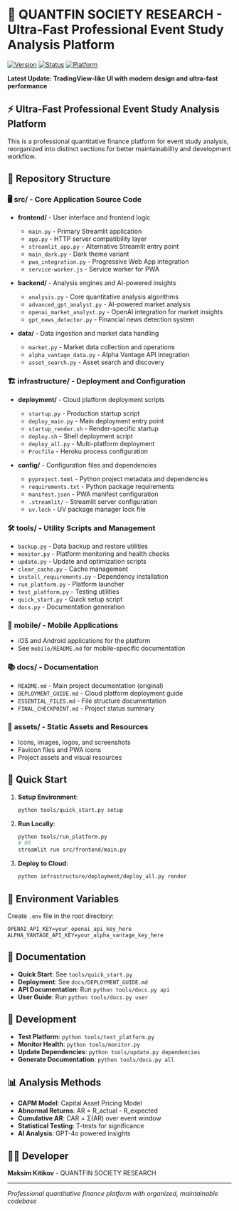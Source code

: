 # 🚀 QUANTFIN SOCIETY RESEARCH - Ultra-Fast Professional Event Study Analysis Platform

[![Version](https://img.shields.io/badge/version-v2.2.0-blue.svg)](https://github.com/QuantFin-Exeter/quant/releases/tag/v2.2.0)
[![Status](https://img.shields.io/badge/status-active-success.svg)](https://quantfin.it.com/)
[![Platform](https://img.shields.io/badge/platform-independent-brightgreen.svg)](https://github.com/QuantFin-Exeter/quant)

**Latest Update: TradingView-like UI with modern design and ultra-fast performance**

## ⚡ Ultra-Fast Professional Event Study Analysis Platform

This is a professional quantitative finance platform for event study analysis, reorganized into distinct sections for better maintainability and development workflow.

## 📁 Repository Structure

### 🖥️ **src/** - Core Application Source Code
- **frontend/** - User interface and frontend logic
  - `main.py` - Primary Streamlit application
  - `app.py` - HTTP server compatibility layer
  - `streamlit_app.py` - Alternative Streamlit entry point
  - `main_dark.py` - Dark theme variant
  - `pwa_integration.py` - Progressive Web App integration
  - `service-worker.js` - Service worker for PWA

- **backend/** - Analysis engines and AI-powered insights
  - `analysis.py` - Core quantitative analysis algorithms
  - `advanced_gpt_analyst.py` - AI-powered market analysis
  - `openai_market_analyst.py` - OpenAI integration for market insights
  - `gpt_news_detector.py` - Financial news detection system

- **data/** - Data ingestion and market data handling
  - `market.py` - Market data collection and operations
  - `alpha_vantage_data.py` - Alpha Vantage API integration
  - `asset_search.py` - Asset search and discovery

### 🏗️ **infrastructure/** - Deployment and Configuration
- **deployment/** - Cloud platform deployment scripts
  - `startup.py` - Production startup script
  - `deploy_main.py` - Main deployment entry point
  - `startup_render.sh` - Render-specific startup
  - `deploy.sh` - Shell deployment script
  - `deploy_all.py` - Multi-platform deployment
  - `Procfile` - Heroku process configuration

- **config/** - Configuration files and dependencies
  - `pyproject.toml` - Python project metadata and dependencies
  - `requirements.txt` - Python package requirements
  - `manifest.json` - PWA manifest configuration
  - `.streamlit/` - Streamlit server configuration
  - `uv.lock` - UV package manager lock file

### 🛠️ **tools/** - Utility Scripts and Management
- `backup.py` - Data backup and restore utilities
- `monitor.py` - Platform monitoring and health checks
- `update.py` - Update and optimization scripts
- `clear_cache.py` - Cache management
- `install_requirements.py` - Dependency installation
- `run_platform.py` - Platform launcher
- `test_platform.py` - Testing utilities
- `quick_start.py` - Quick setup script
- `docs.py` - Documentation generation

### 📱 **mobile/** - Mobile Applications
- iOS and Android applications for the platform
- See `mobile/README.md` for mobile-specific documentation

### 📚 **docs/** - Documentation
- `README.md` - Main project documentation (original)
- `DEPLOYMENT_GUIDE.md` - Cloud platform deployment guide
- `ESSENTIAL_FILES.md` - File structure documentation
- `FINAL_CHECKPOINT.md` - Project status summary

### 🎨 **assets/** - Static Assets and Resources
- Icons, images, logos, and screenshots
- Favicon files and PWA icons
- Project assets and visual resources

## 🚀 Quick Start

1. **Setup Environment**:
   ```bash
   python tools/quick_start.py setup
   ```

2. **Run Locally**:
   ```bash
   python tools/run_platform.py
   # OR
   streamlit run src/frontend/main.py
   ```

3. **Deploy to Cloud**:
   ```bash
   python infrastructure/deployment/deploy_all.py render
   ```

## 🔑 Environment Variables

Create `.env` file in the root directory:
```env
OPENAI_API_KEY=your_openai_api_key_here
ALPHA_VANTAGE_API_KEY=your_alpha_vantage_key_here
```

## 📖 Documentation

- **Quick Start**: See `tools/quick_start.py`
- **Deployment**: See `docs/DEPLOYMENT_GUIDE.md`
- **API Documentation**: Run `python tools/docs.py api`
- **User Guide**: Run `python tools/docs.py user`

## 🔧 Development

- **Test Platform**: `python tools/test_platform.py`
- **Monitor Health**: `python tools/monitor.py`
- **Update Dependencies**: `python tools/update.py dependencies`
- **Generate Documentation**: `python tools/docs.py all`

## 📊 Analysis Methods

- **CAPM Model**: Capital Asset Pricing Model
- **Abnormal Returns**: AR = R_actual - R_expected
- **Cumulative AR**: CAR = Σ(AR) over event window
- **Statistical Testing**: T-tests for significance
- **AI Analysis**: GPT-4o powered insights

## 👨‍💻 Developer

**Maksim Kitikov** - QUANTFIN SOCIETY RESEARCH

---

*Professional quantitative finance platform with organized, maintainable codebase*